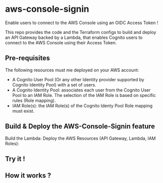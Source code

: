 # aws-console-signin

Enable users to connect to the AWS Console using an OIDC Access Token !

This repo provides the code and the Terraform configs to build and deploy an API Gateway backed by a Lambda, that enables Cognito users to connect to the AWS Console using their Access Token.

## Pre-requisites

The following resources must me deployed on your AWS account:
- A Cognito User Pool (Or any other Identity provider supported by Cognito Identity Pool) with a set of users.
- A Cognito Identity Pool: associates each user from the Cognito User Pool to an IAM Role. The selection of the IAM Role is based on specific rules (Role mapping).
- IAM Role(s): the IAM Role(s) of the Cognito Identy Pool Role mapping must exist.

## Build & Deploy the AWS-Console-Signin feature

Build the Lambda:
Deploy the AWS Resources (API Gateway, Lambda, IAM Roles):

## Try it !


## How it works ?
